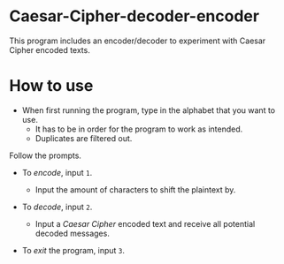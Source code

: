 # Caesar-Cipher-decoder-encoder
This program includes an encoder/decoder to experiment with Caesar Cipher encoded texts. 

# How to use

- When first running the program, type in the alphabet that you want to use.
  - It has to be in order for the program to work as intended.
  - Duplicates are filtered out.

Follow the prompts.
- To *encode*, input `1`.
  - Input the amount of characters to shift the plaintext by.
  
- To *decode*, input `2`.
  - Input a *Caesar Cipher* encoded text and receive all potential decoded messages.
  
- To *exit* the program, input `3`.

